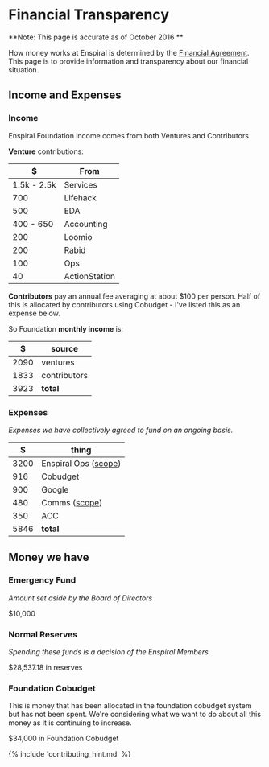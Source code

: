 # Financial Transparency

**Note: This page is accurate as of October 2016 **

How money works at Enspiral is determined by the [Financial Agreement](/agreements/financial.html). This page is to provide information and transparency about our financial situation.
## Income and Expenses

### Income
Enspiral Foundation income comes from both Ventures and Contributors

__Venture__ contributions:

| $ | From |
|---|---|
| 1.5k - 2.5k | Services |
| 700 | Lifehack |
| 500 | EDA |
| 400 - 650 | Accounting |
| 200 | Loomio |
| 200  | Rabid |
| 100 | Ops |
| 40  | ActionStation |

__Contributors__ pay an annual fee averaging at about $100 per person. Half of this is allocated by contributors using Cobudget - I've listed this as an expense below.

So Foundation __monthly income__ is:

| $ | source |
|---|---|
| 2090 | ventures |
| 1833 | contributors |
| 3923 | __total__ |

### Expenses

*Expenses we have collectively agreed to fund on an ongoing basis.*

| $ | thing |
|---|---|
| 3200 | Enspiral Ops ([scope](ops-scope.html))|
| 916 | Cobudget |
| 900 | Google |
| 480 | Comms ([scope](comms-role.html)) |
| 350 | ACC |
| 5846 | __total__ |

## Money we have

### Emergency Fund
*Amount set aside by the Board of Directors*

$10,000

### Normal Reserves
*Spending these funds is a decision of the Enspiral Members*

$28,537.18 in reserves

### Foundation Cobudget
This is money that has been allocated in the foundation cobudget system but has not been spent. We're considering what we want to do about all this money as it is continuing to increase.

$34,000 in Foundation Cobudget

{% include 'contributing_hint.md' %}
